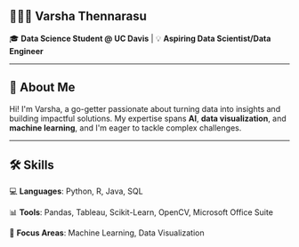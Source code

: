 
## 👩🏽‍💻 Varsha Thennarasu 

🎓 **Data Science Student @ UC Davis** | 💡 **Aspiring Data Scientist/Data Engineer**

---

## 🌟 About Me  
Hi! I'm Varsha, a go-getter passionate about turning data into insights and building impactful solutions. My expertise spans **AI**, **data visualization**, and **machine learning**, and I'm eager to tackle complex challenges.  

---

## 🛠️ Skills  
💻 **Languages**: Python, R, Java, SQL

📊 **Tools**: Pandas, Tableau, Scikit-Learn, OpenCV, Microsoft Office Suite

🧠 **Focus Areas**: Machine Learning, Data Visualization  

